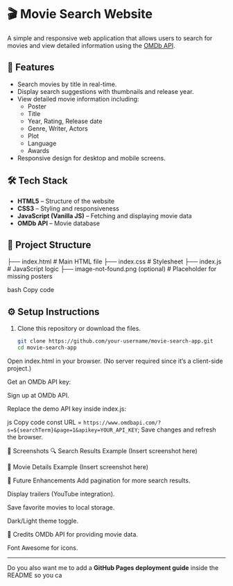 # 🎬 Movie Search Website  

A simple and responsive web application that allows users to search for movies and view detailed information using the [OMDb API](https://www.omdbapi.com/).  

## 🚀 Features  
- Search movies by title in real-time.  
- Display search suggestions with thumbnails and release year.  
- View detailed movie information including:  
  - Poster  
  - Title  
  - Year, Rating, Release date  
  - Genre, Writer, Actors  
  - Plot  
  - Language  
  - Awards  
- Responsive design for desktop and mobile screens.  

## 🛠️ Tech Stack  
- **HTML5** – Structure of the website  
- **CSS3** – Styling and responsiveness  
- **JavaScript (Vanilla JS)** – Fetching and displaying movie data  
- **OMDb API** – Movie database  

## 📂 Project Structure  
├── index.html # Main HTML file
├── index.css # Stylesheet
├── index.js # JavaScript logic
├── image-not-found.png (optional) # Placeholder for missing posters

bash
Copy code

## ⚙️ Setup Instructions  

1. Clone this repository or download the files.  
   ```bash
   git clone https://github.com/your-username/movie-search-app.git
   cd movie-search-app
Open index.html in your browser.
(No server required since it’s a client-side project.)

Get an OMDb API key:

Sign up at OMDb API.

Replace the demo API key inside index.js:

js
Copy code
const URL = `https://www.omdbapi.com/?s=${searchTerm}&page=1&apikey=YOUR_API_KEY`;
Save changes and refresh the browser.

📸 Screenshots
🔍 Search Results Example
(Insert screenshot here)

🎥 Movie Details Example
(Insert screenshot here)

🌟 Future Enhancements
Add pagination for more search results.

Display trailers (YouTube integration).

Save favorite movies to local storage.

Dark/Light theme toggle.

🙌 Credits
OMDb API for providing movie data.

Font Awesome for icons.


---

Do you also want me to add a **GitHub Pages deployment guide** inside the README so you ca

